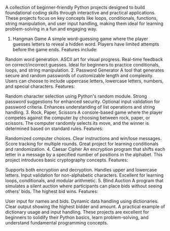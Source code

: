 A collection of beginner-friendly Python projects designed to build foundational coding skills through interactive and practical applications. These projects focus on key concepts like loops, conditionals, functions, string manipulation, and user input handling, making them ideal for learning problem-solving in a fun and engaging way.

1. Hangman Game
A simple word-guessing game where the player guesses letters to reveal a hidden word. Players have limited attempts before the game ends. Features include:

Random word generation.
ASCII art for visual progress.
Real-time feedback on correct/incorrect guesses.
Ideal for beginners to practice conditionals, loops, and string manipulation.
2. Password Generator
A tool that generates secure and random passwords of customizable length and complexity. Users can choose to include uppercase letters, lowercase letters, numbers, and special characters. Features:

Random character selection using Python's random module.
Strong password suggestions for enhanced security.
Optional input validation for password criteria.
Enhances understanding of list operations and string handling.
3. Rock, Paper, Scissors
A console-based game where the player competes against the computer by choosing between rock, paper, or scissors. The computer randomly selects its move, and the winner is determined based on standard rules. Features:

Randomized computer choices.
Clear instructions and win/lose messages.
Score tracking for multiple rounds.
Great project for learning conditionals and randomization.
4. Caesar Cipher
An encryption program that shifts each letter in a message by a specified number of positions in the alphabet. This project introduces basic cryptography concepts. Features:

Supports both encryption and decryption.
Handles upper and lowercase letters.
Input validation for non-alphabetic characters.
Excellent for learning loops, conditionals, and modular arithmetic.
5. Blind Auction
A program that simulates a silent auction where participants can place bids without seeing others' bids. The highest bid wins. Features:

User input for names and bids.
Dynamic data handling using dictionaries.
Clear output showing the highest bidder and amount.
A practical example of dictionary usage and input handling.
These projects are excellent for beginners to solidify their Python basics, learn problem-solving, and understand fundamental programming concepts.

